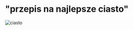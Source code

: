 # "przepis na najlepsze ciasto"
![ciasto](http://siostra-anastazja.pl/wp-content/uploads/Ciasto-anielskie21-250x212.jpg)

